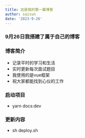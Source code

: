 ```yaml
---
title: 这是我的第一篇博客
author: saisun
date: '2023-9-26'
---
```



### 9月26日我搭建了属于自己的博客
### 博客简介
- 记录平时的学习和生活
- 实时更新每次面试题目
- 我使用的是vue框架
- 祝大家都能找到心仪的工作

### 启动项目
- yarn docs:dev
### 更新内容
- sh deploy.sh


